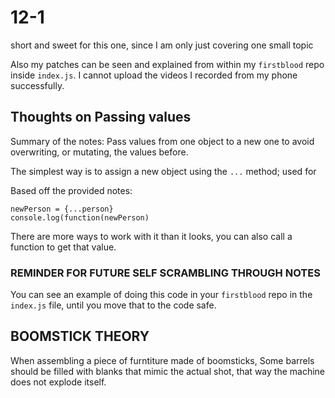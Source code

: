 # 12-1
short and sweet for this one, since I am only just covering one small topic
<br>

Also my patches can be seen and explained from within my `firstblood` repo  inside `index.js`. I cannot upload the videos I recorded from my phone successfully. 
## Thoughts on Passing values
Summary of the notes: Pass values from one object to a new one to avoid overwriting, or mutating, the values before.
<br>

The simplest way is to assign a new object using the `...` method; used for

Based off the provided notes:
```
newPerson = {...person}
console.log(function(newPerson)
```

There are more ways to work with it than it looks, you can also call a function to get that value.

### REMINDER FOR FUTURE SELF SCRAMBLING THROUGH NOTES
You can see an example of doing this code in your `firstblood` repo in the `index.js` file, until you move that to the code safe.

## BOOMSTICK THEORY

When assembling a piece of furntiture made of boomsticks, Some barrels should be filled with blanks that mimic the actual shot, that way the machine does not explode itself.
